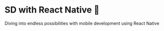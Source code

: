 # SD with React Native 📱
Diving into endless possibilities with mobile development using React Native
